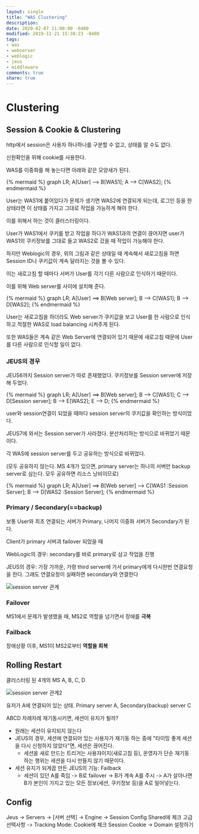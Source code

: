 ```yaml
---
layout: single
title: "WAS Clustering"
description:
date: 2020-02-07 11:00:00 -0400
modified: 2019-11-21 15:38:23 -0400
tags: 
- was
- webserver
- weblogic
- jeus
- middleware
comments: true
share: true
---
```


# Clustering

## Session & Cookie & Clustering

http에서 session은 사용자 하나하나를 구분할 수 없고, 상태를 알 수도 없다.

신원확인을 위해 cookie를 사용한다.

WAS를 이중화를 해 놓는다면 아래와 같은 모양새가 된다.

{% mermaid %}
graph LR;
	A[User] --> B[WAS1];
	A --> C[WAS2];
{% endmermaid %}

User는 WAS1에 붙어있다가 문제가 생기면 WAS2에 연결되게 되는데, 로그인 등을 한 상태라면 이 상태를 가지고 그대로 작업을 가능하게 해야 한다.

이를 위해서 하는 것이 클러스터링이다.

User가 WAS1에서 쿠키를 받고 작업을 하다가 WAS1과의 연결이 끊어지면 user가 WAS1의 쿠키정보를 그대로 들고 WAS2로 갔을 때 작업이 가능해야 한다.

하지만 Weblogic의 경우, 위의 그림과 같은 상태일 때 계속해서 새로고침을 하면 Session ID나 쿠키값이 계속 달라지는 것을 볼 수 있다.

이는 새로고침 할 때마다 서버가 User를 각기 다른 사람으로 인식하기 때문이다.

이를 위해 Web server를 사이에 설치해 준다.

{% mermaid %}
graph LR;
A[User] ==> B[Web server];
B --> C[WAS1];
B --> D[WAS2];
{% endmermaid %}

User는 새로고침을 하더라도 Web server가 쿠키값을 보고 User를 한 사람으로 인식하고 적절한 WAS로 load balancing 시켜주게 된다.

또한 WAS들은 계속 같은 Web Server에 연결되어 있기 때문에 새로고침 때문에 User를 다른 사람으로 인식할 일이 없다.

### JEUS의 경우

JEUS6까지 Session server가 따로 존재했었다. 쿠키정보를 Session server에 저장해 두었다.

{% mermaid %}
graph LR;
A[User] ==> B[Web server];
B --> C[WAS1];
C --> D[Session server];
B --> E[WAS2];
E --> D;
{% endmermaid %}

user와 session연결이 되었을 때마다 session server의 쿠키값을 확인하는 방식이었다.

JEUS7에 와서는 Session server가 사라졌다. 분산처리하는 방식으로 바뀌었기 때문이다.

각 WAS에 session server를 두고 공유하는 방식으로 바뀌었다.

(모두 공유하지 않는다. MS 4개가 있으면, primary server는 하나의 서버만 backup server로 삼는다. 모두 공유하면 리소스 낭비이므로)

{% mermaid %}
graph LR;
A[User] ==> B[Web server] --> C[WAS1 :Session Server];
B --> D[WAS2 :Session Server];
{% endmermaid %}

### Primary / Secondary(==backup)

보통 User와 최초 연결되는 서버가 Primary, 나머지 이중화 서버가 Secondary가 된다.

Client가 primary 서버과 failover 되었을 때

WebLogic의 경우: secondary를 바로 primary로 삼고 작업을 진행

JEUS의 경우: 가장 가까운, 가령 third server에 가서 primary에게 다시한번 연결요청을 한다. 그래도 연결요청이 실패하면 secondary와 연결한다

![session server 관계](https://s01va.github.io/assets/images/2020-02-07-WAS-Clustering/0.png)

### Failover

MS1에서 문제가 발생했을 때, MS2로 역할을 넘기면서 장애를 **극복**

### Failback

장애상황 이후, MS1이 MS2로부터 **역할을 회복**

## Rolling Restart

클러스터링 된 4개의 MS A, B, C, D

![session server 관계2](https://s01va.github.io/assets/images/2020-02-07-WAS-Clustering/1.png)

유저가 A에 연결되어 있는 상태. Primary server A, Secondary(backup) server C

ABCD 차례차례 재기동시키면, 세션이 유지가 될까?

- 원래는 세션이 유지되지 않는다
- JEUS의 경우, 세션에 연결되어 있는 사용자가 재기동 하는 중에 "타이밍 좋게 세션을 다시 신청하지 않았다"면, 세션은 끊어진다.
  - 세션을 새로 만드는 트리거는 사용자이지(새로고침 등), 운영자가 단순 재기동하는 행위는 세션을 다시 만들지 않기 때문이다.
- 세션 유지가 되게끔 만든 JEUS의 기능: Failback
  - 세션이 있던 A를 죽임 -> B로 failover -> B가 계속 A를 주시 -> A가 살아나면 B가 본인이 가지고 있는 모든 정보(세션, 쿠키정보 등)을 A로 밀어넣는다.

## Config

Jeus -> Servers -> [서버 선택] -> Engine -> Session Config
Shared에 체크
고급 선택사항 -> Tracking Mode: Cookie에 체크
Session Cookie -> Domain 설정하기


